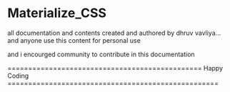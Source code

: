 # Materialize_CSS



 all documentation and contents created and authored by dhruv vavliya...
 and anyone use this content for personal use 
 
 and i encourged community to contribute in this documentation
 
 
 ===============================================         Happy Coding           ===================================================
